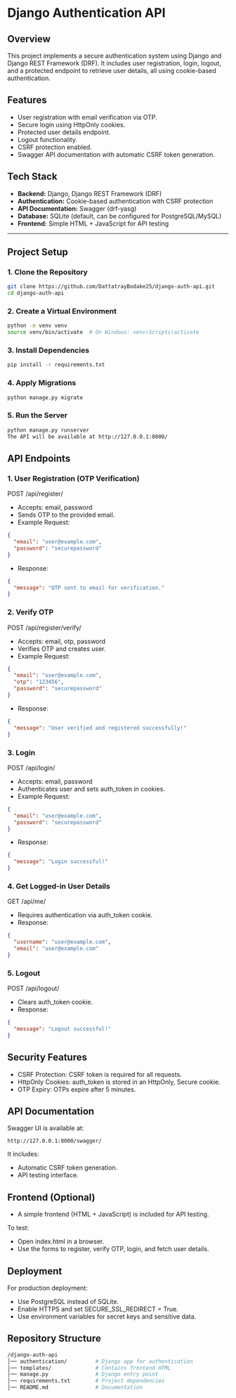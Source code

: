 # Django Authentication API

## Overview
This project implements a secure authentication system using Django and Django REST Framework (DRF). It includes user registration, login, logout, and a protected endpoint to retrieve user details, all using cookie-based authentication.

## Features
- User registration with email verification via OTP.
- Secure login using HttpOnly cookies.
- Protected user details endpoint.
- Logout functionality.
- CSRF protection enabled.
- Swagger API documentation with automatic CSRF token generation.

## Tech Stack
- **Backend:** Django, Django REST Framework (DRF)
- **Authentication:** Cookie-based authentication with CSRF protection
- **API Documentation:** Swagger (drf-yasg)
- **Database:** SQLite (default, can be configured for PostgreSQL/MySQL)
- **Frontend:** Simple HTML + JavaScript for API testing

---

## Project Setup

### 1. Clone the Repository
```sh
git clone https://github.com/DattatrayBodake25/django-auth-api.git
cd django-auth-api
```

### 2. Create a Virtual Environment
```sh
python -m venv venv
source venv/bin/activate  # On Windows: venv\Scripts\activate
```

### 3. Install Dependencies
```sh
pip install -r requirements.txt
```

### 4. Apply Migrations
```sh
python manage.py migrate
```

### 5. Run the Server
```sh
python manage.py runserver
The API will be available at http://127.0.0.1:8000/
```

## API Endpoints
### 1. User Registration (OTP Verification)
POST /api/register/
- Accepts: email, password
- Sends OTP to the provided email.
- Example Request:
```json
{
  "email": "user@example.com",
  "password": "securepassword"
}
```
- Response:
```json
{
  "message": "OTP sent to email for verification."
}
```
### 2. Verify OTP
POST /api/register/verify/
- Accepts: email, otp, password
- Verifies OTP and creates user.
- Example Request:
```json
{
  "email": "user@example.com",
  "otp": "123456",
  "password": "securepassword"
}
```
- Response:
```json
{
  "message": "User verified and registered successfully!"
}
```
### 3. Login
POST /api/login/
- Accepts: email, password
- Authenticates user and sets auth_token in cookies.
- Example Request:
```json
{
  "email": "user@example.com",
  "password": "securepassword"
}
```
- Response:
```json
{
  "message": "Login successful!"
}
```

### 4. Get Logged-in User Details
GET /api/me/
- Requires authentication via auth_token cookie.
- Response:
```json
{
  "username": "user@example.com",
  "email": "user@example.com"
}
```
### 5. Logout
POST /api/logout/
- Clears auth_token cookie.
- Response:
```json
{
  "message": "Logout successful!"
}
```

## Security Features
- CSRF Protection: CSRF token is required for all requests.
- HttpOnly Cookies: auth_token is stored in an HttpOnly, Secure cookie.
- OTP Expiry: OTPs expire after 5 minutes.


## API Documentation
Swagger UI is available at:
```arduino
http://127.0.0.1:8000/swagger/
```
It includes:
- Automatic CSRF token generation.
- API testing interface.

## Frontend (Optional)
- A simple frontend (HTML + JavaScript) is included for API testing.

To test:
- Open index.html in a browser.
- Use the forms to register, verify OTP, login, and fetch user details.

## Deployment
For production deployment:
- Use PostgreSQL instead of SQLite.
- Enable HTTPS and set SECURE_SSL_REDIRECT = True.
- Use environment variables for secret keys and sensitive data.

## Repository Structure
``` bash
/django-auth-api
│── authentication/         # Django app for authentication
│── templates/              # Contains frontend HTML
│── manage.py               # Django entry point
│── requirements.txt        # Project dependencies
│── README.md               # Documentation
```

